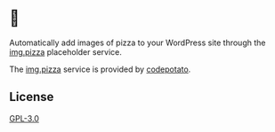 # 🍕

Automatically add images of pizza to your WordPress site through the [img.pizza](https://img.pizza) placeholder service.

The [img.pizza](https://img.pizza) service is provided by [codepotato](https://codepotato.co.uk).

## License

[GPL-3.0](LICENSE.md)
